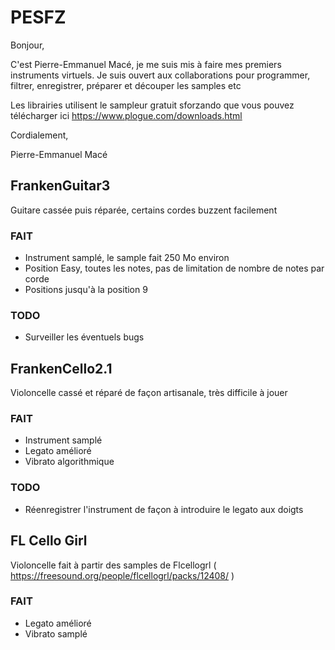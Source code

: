 # PESFZ
Bonjour,

C'est Pierre-Emmanuel Macé, je me suis mis à faire mes premiers instruments virtuels.
Je suis ouvert aux collaborations pour programmer, filtrer, enregistrer, préparer et découper les samples etc

Les librairies utilisent le sampleur gratuit sforzando que vous pouvez télécharger ici https://www.plogue.com/downloads.html

Cordialement,

Pierre-Emmanuel Macé

## FrankenGuitar3
Guitare cassée puis réparée, certains cordes buzzent facilement

### FAIT
- Instrument samplé, le sample fait 250 Mo environ
- Position Easy, toutes les notes, pas de limitation de nombre de notes par corde
- Positions jusqu'à la position 9

### TODO
- Surveiller les éventuels bugs

## FrankenCello2.1
Violoncelle cassé et réparé de façon artisanale, très difficile à jouer

### FAIT
- Instrument samplé
- Legato amélioré
- Vibrato algorithmique

### TODO
- Réenregistrer l'instrument de façon à introduire le legato aux doigts

## FL Cello Girl
Violoncelle fait à partir des samples de Flcellogrl ( https://freesound.org/people/flcellogrl/packs/12408/ )

### FAIT
- Legato amélioré
- Vibrato samplé
